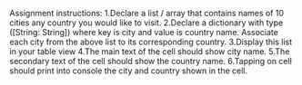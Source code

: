 Assignment instructions:
1.Declare a list / array that contains names of 10 cities any country you would like to visit.
2.Declare a dictionary with type ([String: String]) where key is city and value is country name. Associate each city from the above list to its corresponding country.
3.Display this list in your table view
4.The main text of the cell should show city name.
5.The secondary text of the cell should show the country name.
6.Tapping on cell should print into console the city and country shown in the cell.
